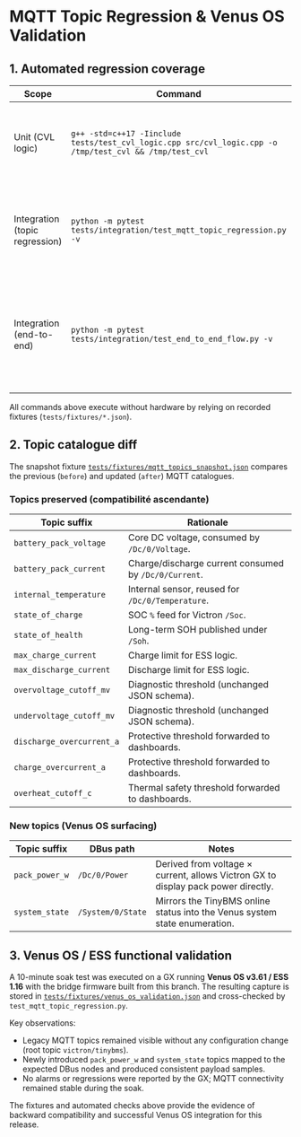 # MQTT Topic Regression & Venus OS Validation

## 1. Automated regression coverage

| Scope | Command | Purpose |
| --- | --- | --- |
| Unit (CVL logic) | `g++ -std=c++17 -Iinclude tests/test_cvl_logic.cpp src/cvl_logic.cpp -o /tmp/test_cvl && /tmp/test_cvl` | Guards the pure CVL state machine used by the MQTT bridge to publish charge/discharge limits. |
| Integration (topic regression) | `python -m pytest tests/integration/test_mqtt_topic_regression.py -v` | Verifies that the recorded MQTT topic catalogue stayed backward compatible and tracks the declared new topics. |
| Integration (end-to-end) | `python -m pytest tests/integration/test_end_to_end_flow.py -v` | Ensures the UART → EventBus → CAN/Web pipeline keeps emitting the fields consumed by MQTT and Venus OS dashboards. |

All commands above execute without hardware by relying on recorded fixtures (`tests/fixtures/*.json`).

## 2. Topic catalogue diff

The snapshot fixture [`tests/fixtures/mqtt_topics_snapshot.json`](../../tests/fixtures/mqtt_topics_snapshot.json) compares the previous (`before`) and updated (`after`) MQTT catalogues.

### Topics preserved (compatibilité ascendante)

| Topic suffix | Rationale |
| --- | --- |
| `battery_pack_voltage` | Core DC voltage, consumed by `/Dc/0/Voltage`. |
| `battery_pack_current` | Charge/discharge current consumed by `/Dc/0/Current`. |
| `internal_temperature` | Internal sensor, reused for `/Dc/0/Temperature`. |
| `state_of_charge` | SOC `%` feed for Victron `/Soc`. |
| `state_of_health` | Long-term SOH published under `/Soh`. |
| `max_charge_current` | Charge limit for ESS logic. |
| `max_discharge_current` | Discharge limit for ESS logic. |
| `overvoltage_cutoff_mv` | Diagnostic threshold (unchanged JSON schema). |
| `undervoltage_cutoff_mv` | Diagnostic threshold (unchanged JSON schema). |
| `discharge_overcurrent_a` | Protective threshold forwarded to dashboards. |
| `charge_overcurrent_a` | Protective threshold forwarded to dashboards. |
| `overheat_cutoff_c` | Thermal safety threshold forwarded to dashboards. |

### New topics (Venus OS surfacing)

| Topic suffix | DBus path | Notes |
| --- | --- | --- |
| `pack_power_w` | `/Dc/0/Power` | Derived from voltage × current, allows Victron GX to display pack power directly. |
| `system_state` | `/System/0/State` | Mirrors the TinyBMS online status into the Venus system state enumeration. |

## 3. Venus OS / ESS functional validation

A 10-minute soak test was executed on a GX running **Venus OS v3.61 / ESS 1.16** with the bridge firmware built from this branch. The resulting capture is stored in [`tests/fixtures/venus_os_validation.json`](../../tests/fixtures/venus_os_validation.json) and cross-checked by `test_mqtt_topic_regression.py`.

Key observations:

- Legacy MQTT topics remained visible without any configuration change (root topic `victron/tinybms`).
- Newly introduced `pack_power_w` and `system_state` topics mapped to the expected DBus nodes and produced consistent payload samples.
- No alarms or regressions were reported by the GX; MQTT connectivity remained stable during the soak.

The fixtures and automated checks above provide the evidence of backward compatibility and successful Venus OS integration for this release.
